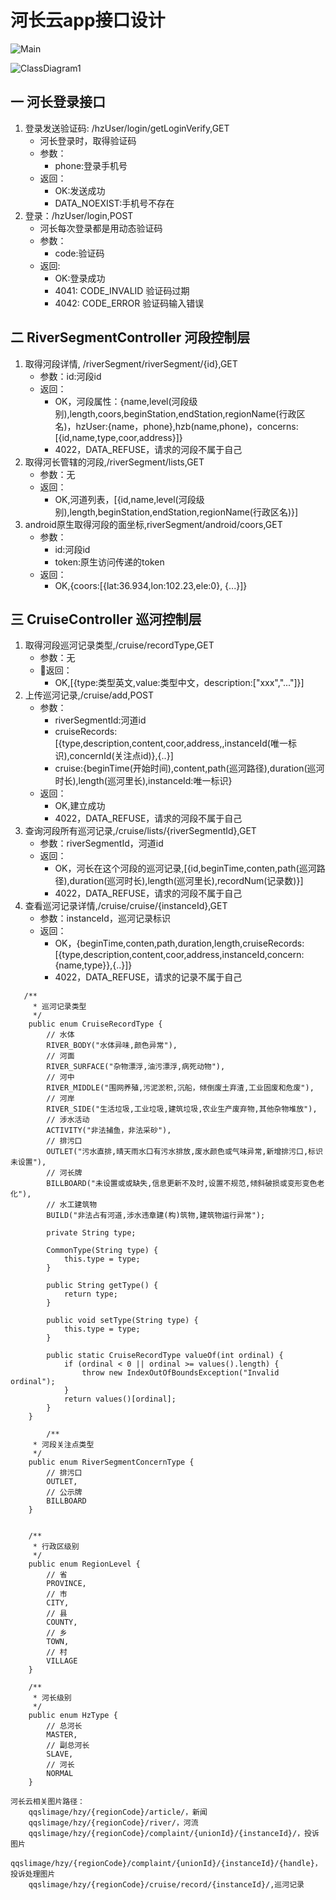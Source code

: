 # 河长云app接口设计


![Main](/uploads/c9320c2bf210134518be2ec906eef08c/Main.png)


![ClassDiagram1](/uploads/b49f4699d00df366ad8534bf4197ad17/ClassDiagram1.png)




## 一 河长登录接口
1. 登录发送验证码: /hzUser/login/getLoginVerify,GET
    * 河长登录时，取得验证码
    * 参数：
        * phone:登录手机号
    * 返回：
        * OK:发送成功
        * DATA_NOEXIST:手机号不存在
2. 登录：/hzUser/login,POST
    * 河长每次登录都是用动态验证码    
    * 参数：
        * code:验证码
    * 返回:
        * OK:登录成功
        * 4041: CODE_INVALID 验证码过期
        * 4042: CODE_ERROR 验证码输入错误

## 二 RiverSegmentController 河段控制层
1. 取得河段详情, /riverSegment/riverSegment/{id},GET
    * 参数：id:河段id
    * 返回：
        * OK，河段属性：{name,level(河段级别),length,coors,beginStation,endStation,regionName(行政区名)，hzUser:{name，phone},hzb(name,phone)，concerns:[{id,name,type,coor,address}]}
        * 4022，DATA_REFUSE，请求的河段不属于自己
2. 取得河长管辖的河段,/riverSegment/lists,GET
    * 参数：无
    * 返回：
        * OK,河道列表，[{id,name,level(河段级别),length,beginStation,endStation,regionName(行政区名)}]
3. android原生取得河段的面坐标,riverSegment/android/coors,GET
    * 参数：
        * id:河段id
        * token:原生访问传递的token
    * 返回：
        * OK,{coors:[{lat:36.934,lon:102.23,ele:0}, {...}]}
        
## 三 CruiseController 巡河控制层
1. 取得河段巡河记录类型,/cruise/recordType,GET
   * 参数：无
   * 返回：
       * OK,[{type:类型英文,value:类型中文，description:["xxx","..."]}]
2. 上传巡河记录,/cruise/add,POST
   * 参数：
       * riverSegmentId:河道id
       * cruiseRecords:[{type,description,content,coor,address,,instanceId(唯一标识),concernId(关注点id)},{..}]
       * cruise:{beginTime(开始时间),content,path(巡河路径),duration(巡河时长),length(巡河里长),instanceId:唯一标识}
   * 返回：
       * OK,建立成功
       * 4022，DATA_REFUSE，请求的河段不属于自己
3. 查询河段所有巡河记录,/cruise/lists/{riverSegmentId},GET
    * 参数：riverSegmentId，河道id
    * 返回：
        * OK，河长在这个河段的巡河记录,[{id,beginTime,conten,path(巡河路径),duration(巡河时长),length(巡河里长),recordNum(记录数)}]
        * 4022，DATA_REFUSE，请求的河段不属于自己
4. 查看巡河记录详情,/cruise/cruise/{instanceId},GET
    * 参数：instanceId，巡河记录标识
    * 返回：
        * OK，{beginTime,conten,path,duration,length,cruiseRecords:[{type,description,content,coor,address,instanceId,concern:{name,type}},{..}]}
        * 4022，DATA_REFUSE，请求的记录不属于自己


```
   /**
     * 巡河记录类型
     */
    public enum CruiseRecordType {
        // 水体
        RIVER_BODY("水体异味,颜色异常"),
        // 河面
        RIVER_SURFACE("杂物漂浮,油污漂浮,病死动物"),
        // 河中
        RIVER_MIDDLE("围网养殖,污泥淤积,沉船，倾倒废土弃渣,工业固废和危废"),
        // 河岸
        RIVER_SIDE("生活垃圾,工业垃圾,建筑垃圾,农业生产废弃物,其他杂物堆放"),
        // 涉水活动
        ACTIVITY("非法捕鱼，非法采砂"),
        // 排污口
        OUTLET("污水直排,晴天雨水口有污水排放,废水颜色或气味异常,新增排污口,标识未设置"),
        // 河长牌
        BILLBOARD("未设置或或缺失,信息更新不及时,设置不规范,倾斜破损或变形变色老化"),
        // 水工建筑物
        BUILD("非法占有河道,涉水违章建(构)筑物,建筑物运行异常");

        private String type;

        CommonType(String type) {
            this.type = type;
        }

        public String getType() {
            return type;
        }

        public void setType(String type) {
            this.type = type;
        }

        public static CruiseRecordType valueOf(int ordinal) {
            if (ordinal < 0 || ordinal >= values().length) {
                throw new IndexOutOfBoundsException("Invalid ordinal");
            }
            return values()[ordinal];
        }
    }
    
        /**
     * 河段关注点类型
     */
    public enum RiverSegmentConcernType {
        // 排污口
        OUTLET,
        // 公示牌
        BILLBOARD
    }
    
    
    /**
     * 行政区级别
     */
    public enum RegionLevel {
        // 省
        PROVINCE,
        // 市
        CITY,
        // 县
        COUNTY,
        // 乡
        TOWN,
        // 村
        VILLAGE
    }

    /**
     * 河长级别
     */
    public enum HzType {
        // 总河长
        MASTER,
        // 副总河长
        SLAVE,
        // 河长
        NORMAL
    }    
```


```
河长云相关图片路径：
    qqslimage/hzy/{regionCode}/article/，新闻
    qqslimage/hzy/{regionCode}/river/，河流
    qqslimage/hzy/{regionCode}/complaint/{unionId}/{instanceId}/，投诉图片
    qqslimage/hzy/{regionCode}/complaint/{unionId}/{instanceId}/{handle}，投诉处理图片
    qqslimage/hzy/{regionCode}/cruise/record/{instanceId}/,巡河记录
```






